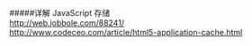 #####详解 JavaScript 存储
<br/>
http://web.jobbole.com/88241/
<br/>
http://www.codeceo.com/article/html5-application-cache.html